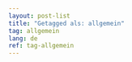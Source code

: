 ```yaml
---
layout: post-list
title: "Getagged als: allgemein"  
tag: allgemein
lang: de
ref: tag-allgemein
---
```

